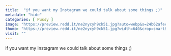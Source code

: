 ```yaml
---
title:  "if you want my Instagram we could talk about some things ;)"
metadate: "hide"
categories: [ Pussy ]
image: "https://preview.redd.it/ne2nycyh9ck51.jpg?auto=webp&s=24b62afec6b0bddc5d4fefbb6d038339320b6144"
thumb: "https://preview.redd.it/ne2nycyh9ck51.jpg?width=640&crop=smart&auto=webp&s=4c8dc0c2dc03901ef0fa86673fc57c826820d759"
visit: ""
---
```

if you want my Instagram we could talk about some things ;)
